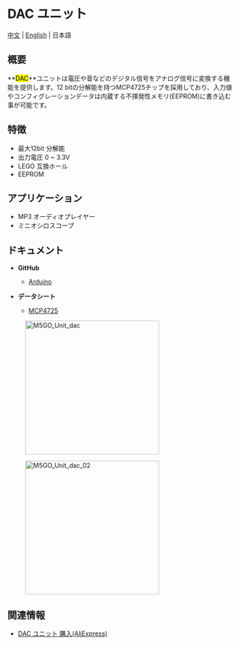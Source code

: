 # DAC ユニット

[中文](zh_CN/product_documents/units/unit_dac) | [English](en/product_documents/units/unit_dac) | 日本語

## 概要

**<mark>DAC</mark>**ユニットは電圧や音などのデジタル信号をアナログ信号に変換する機能を提供します。12 bitの分解能を持つMCP4725チップを採用しており、入力値やコンフィグレーションデータは内蔵する不揮発性メモリ(EEPROM)に書き込む事が可能です。

## 特徴

- 最大12bit 分解能
- 出力電圧 0 ~ 3.3V
- LEGO 互換ホール
- EEPROM

## アプリケーション

- MP3 オーディオプレイヤー
- ミニオシロスコープ

## ドキュメント

- **GitHub**
  - [Arduino](https://github.com/m5stack/M5Stack/tree/master/examples/Unit/DAC_MCP4725)

- **データシート**
  - [MCP4725](http://pdf1.alldatasheet.com/datasheet-pdf/view/233449/MICROCHIP/MCP4725.html)

<figure>
    <img src="assets/img/product_pics/units/M5GO_Unit_dac.png" alt="M5GO_Unit_dac" height="300px" width="300px">
</figure>
<figure>
    <img src="assets/img/product_pics/units/M5GO_Unit_dac_02.jpg" alt="M5GO_Unit_dac_02" height="300px" width="300px">
</figure>

## 関連情報

- [DAC ユニット 購入(AliExpress)](https://www.aliexpress.com/store/product/M5Stack-DAC-MCP4725-I2C-Dac-12-0/3226069_32947696641.html)